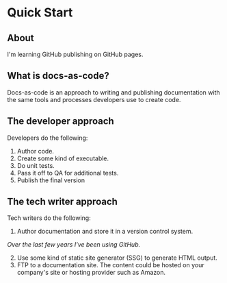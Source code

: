 # Quick Start

## About
I'm learning GitHub publishing on GitHub pages.

## What is docs-as-code?
Docs-as-code is an approach to writing and publishing documentation with the same tools and processes developers use to create code. 

## The developer approach

Developers do the following:
1. Author code.
2. Create some kind of executable.
3. Do unit tests.
4. Pass it off to QA for additional tests.
5. Publish the final version

## The tech writer approach

Tech writers do the following:

1. Author documentation and store it in a version control system. 

  _Over the last few years I've been using GitHub._
  
 2. Use some kind of static site generator (SSG) to generate HTML output. 
 3. FTP to a documentation site. The content could be hosted on your company's site or hosting provider such as Amazon.
